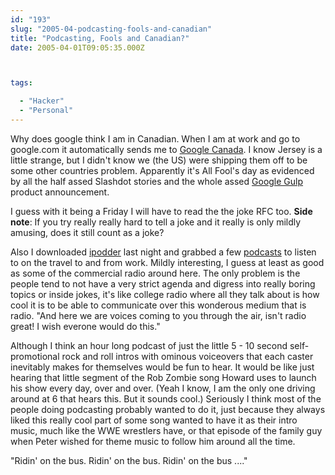```yaml
---
id: "193"
slug: "2005-04-podcasting-fools-and-canadian"
title: "Podcasting, Fools and Canadian?"
date: 2005-04-01T09:05:35.000Z



tags:

  - "Hacker"
  - "Personal"
---
```

<div class="sqs-html-content">
  <p>Why does google think I am in Canadian.  When I am at work and go to google.com it automatically sends me to <a href="http://www.google.ca/">Google Canada</a>.  I know Jersey is a little strange, but I didn't know we (the US) were shipping them off to be some other countries problem.
Apparently it's All Fool's day as evidenced by all the half assed Slashdot stories and the whole assed <a href="http://www.google.com/googlegulp/">Google Gulp</a> product announcement.</p>
<p>I guess with it being a Friday I will have to read the the joke RFC too.  <strong>Side note</strong>: If you try really really hard to tell a joke and it really is only mildly amusing, does it still count as a joke?</p>
<p>Also I downloaded <a href="http://ipodder.sf.net/">ipodder</a> last night and grabbed a few <a href="http://en.wikipedia.org/wiki/Podcast">podcasts</a> to listen to on the travel to and from work.  Mildly interesting, I guess at least as good as some of the commercial radio around here.  The only problem is the people tend to not have a very strict agenda and digress into really boring topics or inside jokes, it's like college radio where all they talk about is how cool it is to be able to communicate over this wonderous medium that is radio.  "And here we are voices coming to you through the air, isn't radio great!  I wish everone would do this."</p>
<p>Although I think an hour long podcast of just the little 5 - 10 second self-promotional rock and roll intros with ominous voiceovers that each caster inevitably makes for themselves would be fun to hear.  It would be like just hearing that little segment of the Rob Zombie song Howard uses to launch his show every day, over and over.  (Yeah I know, I am the only one driving around at 6 that hears this.  But it sounds cool.)  Seriously I think most of the people doing podcasting probably wanted to do it, just because they always liked this really cool part of some song wanted to have it as their intro music, much like the WWE wrestlers have, or that episode of the family guy when Peter wished for theme music to follow him around all the time.</p>
<p>"Ridin' on the bus. Ridin' on the bus. Ridin' on the bus ...."</p>
</div>
